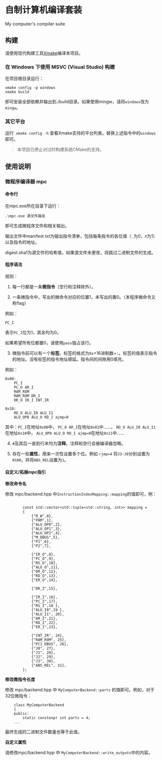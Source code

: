 # 自制计算机编译套装

My computer's compiler suite

## 构建
 
请使用现代构建工具[Xmake](https://github.com/xmake-io/xmake)编译本项目。

### 在 Windows 下使用 MSVC (Visual Studio) 构建

在项目根目录运行：

```
xmake config -p windows
xmake build
```

即可安装全部依赖并输出到./build目录。如果使用mingw，请将`windows`改为`mingw`。

### 其它平台

运行` xmake config -h` 查看Xmake支持的平台列表。替换上述指令中的`windows`即可。

> 本项目已停止对过时构建系统CMake的支持。

## 使用说明

### 微程序编译器 mpc

#### 命令行

在mpc.exe所在目录下运行：

```
.\mpc.exe 源文件路径
```

即可生成微程序文件和相关输出。

输出文件中manifest.txt为输出指令清单，包括每条指令的各位值（`.`为0，`X`为1）以及指令的地址。

digest.sha1为源文件的哈希值，如果源文件未更改，将跳过二进制文件的生成。

#### 程序语法

规则：

1. 每一行都是一条**微指令**（空行和注释除外）。

2. 一条微指令中，写出的微命令对应的位置1，未写出的置0。（本程序微命令又称flag）

例如：
```
PC_I 
```
表示`PC_I`位为1，其余均为0。

如果希望所有位都置0，请使用`pass`独占该行。


3. 微指令前可以有一个**标签**。标签的格式为`0x`+16进制数+`:`。标签的值表示指令的地址。没有标签的指令地址顺延。指令间的间隙用0填充。

例如：
``` 
0x00: 
    PC_I            
    PC_O AR_I       
    RAM_ROM         
    RAM_ROM DR_I     
    DR_O IR_I INT_IR 
 
0x10: 
    RD_O ALU_I0 ALU_I1         
    ALU_OP0 ALU_O RD_I ajmp=0  
```

其中：`PC_I`在地址`0x00`中，
`PC_O AR_I`在地址`0x01`中......，
`RD_O ALU_I0 ALU_I1`在地址`0x10`中，
`ALU_OP0 ALU_O RD_I ajmp=0`在地址`0x11`中......

4. `#`及其后一直到行末均为**注释**。注释和空行会被编译器忽略。

5. 存在一些**属性**，用来一次性设置多个位。例如 `rjmp=4` 将`J3-J0`分别设置为`0100`，并将`ABS_REL`设置为`1`。

#### 自定义/拓展mpc指引

**修改命令名**

修改 mpc/backend.hpp 中`InstructionIndexMapping::mapping`的值即可，例：

```

        const std::vector<std::tuple<std::string, int>> mapping =
        {
            {"R_W",0},
            {"PAM",1},
            {"ALU_OP0",2},
            {"ALU_OP1",3},
            {"ALU_OP2",4},
            {"M_DBUS",5},
            {"P1",6},
            {"P2",7},

            {"IR_O",8},
            {"PC_O",9},
            {"RS_O",10},
            {"ALU_O",11},
            {"DR_O",12},
            {"RD_O",13},
            {"ER_O",14},

            {"DR_I",15},

            {"IR_I",16},
            {"PC_I",17},
            {"RS_I",18 },
            {"ALU_I0",19 },
            {"ALU_I1", 20},
            {"AR_I",21},
            {"RD_I",22},
            {"ER_I",23},

            {"INT_IR", 24},
            {"RAM_ROM", 25},
            {"PC1_DBUS", 26},
            {"J0", 27},
            {"J1", 28},
            {"J2", 29},
            {"J3", 30},
            {"ABS_REL", 31},
        };
```

**修改微指令长度**

修改 mpc/backend.hpp 中 `MyComputerBackend::parts` 的值即可。例如，对于32位微指令：

```
    class MyComputerBackend
    {
    public:
        static constexpr int parts = 4;
    ...
```

最终生成的二进制文件数量也等于此值。

**自定义属性**

请修改mpc/backend.hpp 中 `MyComputerBackend::write_outputs`中的内容。


